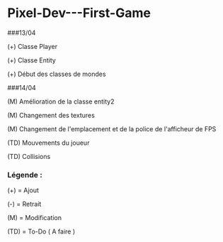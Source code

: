 Pixel-Dev---First-Game
======================

###13/04

(+) Classe Player

(+) Classe Entity

(+) Début des classes de mondes


###14/04

(M) Amélioration de la classe entity2

(M) Changement des textures

(M) Changement de l'emplacement et de la police de l'afficheur de FPS

(TD) Mouvements du joueur

(TD) Collisions





### Légende :

(+) = Ajout

(-) = Retrait

(M) = Modification

(TD) = To-Do ( A faire )
